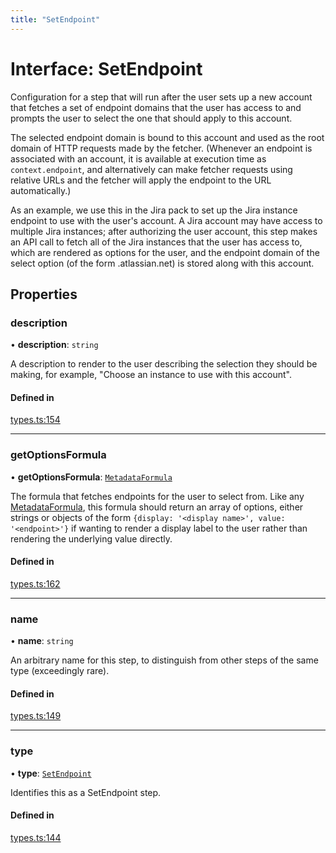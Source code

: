 ```yaml
---
title: "SetEndpoint"
---
```

# Interface: SetEndpoint

Configuration for a step that will run after the user sets up a new account
that fetches a set of endpoint domains that the user has access to and prompts
the user to select the one that should apply to this account.

The selected endpoint domain is bound to this account and used as the root domain
of HTTP requests made by the fetcher. (Whenever an endpoint is associated with
an account, it is available at execution time as `context.endpoint`, and alternatively
can make fetcher requests using relative URLs and the fetcher will apply the endpoint
to the URL automatically.)

As an example, we use this in the Jira pack to set up the Jira instance endpoint
to use with the user's account. A Jira account may have access to multiple
Jira instances; after authorizing the user account, this step makes an API call to
fetch all of the Jira instances that the user has access to, which are rendered as
options for the user, and the endpoint domain of the select option
(of the form <instance>.atlassian.net) is stored along with this account.

## Properties

### description

• **description**: `string`

A description to render to the user describing the selection they should be making,
for example, "Choose an instance to use with this account".

#### Defined in

[types.ts:154](https://github.com/coda/packs-sdk/blob/main/types.ts#L154)

___

### getOptionsFormula

• **getOptionsFormula**: [`MetadataFormula`](../types/MetadataFormula.md)

The formula that fetches endpoints for the user
to select from. Like any [MetadataFormula](../types/MetadataFormula.md), this formula should return
an array of options, either strings or objects of the form
`{display: '<display name>', value: '<endpoint>'}` if wanting to render a display
label to the user rather than rendering the underlying value directly.

#### Defined in

[types.ts:162](https://github.com/coda/packs-sdk/blob/main/types.ts#L162)

___

### name

• **name**: `string`

An arbitrary name for this step, to distinguish from other steps of the same type
(exceedingly rare).

#### Defined in

[types.ts:149](https://github.com/coda/packs-sdk/blob/main/types.ts#L149)

___

### type

• **type**: [`SetEndpoint`](../enums/PostSetupType.md#setendpoint)

Identifies this as a SetEndpoint step.

#### Defined in

[types.ts:144](https://github.com/coda/packs-sdk/blob/main/types.ts#L144)
